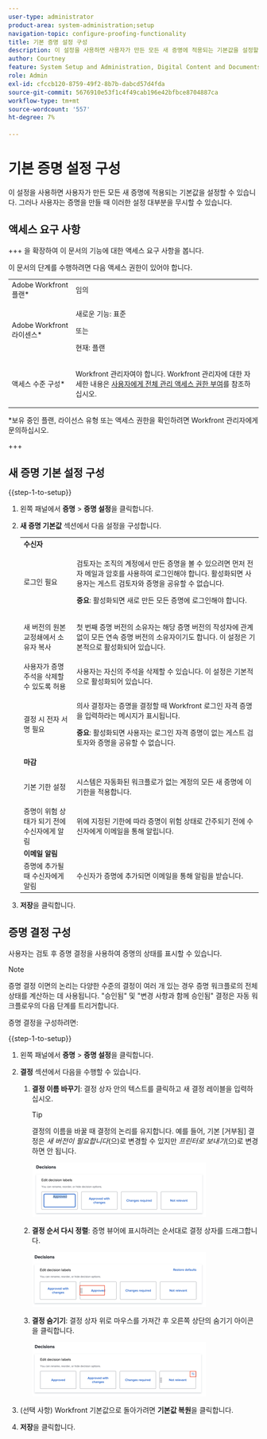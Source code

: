 ```yaml
---
user-type: administrator
product-area: system-administration;setup
navigation-topic: configure-proofing-functionality
title: 기본 증명 설정 구성
description: 이 설정을 사용하면 사용자가 만든 모든 새 증명에 적용되는 기본값을 설정할 수 있습니다. 그러나 사용자는 증명을 만들 때 이러한 설정 대부분을 무시할 수 있습니다.
author: Courtney
feature: System Setup and Administration, Digital Content and Documents
role: Admin
exl-id: cfccb120-8759-49f2-8b7b-dabcd57d4fda
source-git-commit: 5676910e53f1c4f49cab196e42bfbce8704887ca
workflow-type: tm+mt
source-wordcount: '557'
ht-degree: 7%

---
```


# 기본 증명 설정 구성

이 설정을 사용하면 사용자가 만든 모든 새 증명에 적용되는 기본값을 설정할 수 있습니다. 그러나 사용자는 증명을 만들 때 이러한 설정 대부분을 무시할 수 있습니다.

## 액세스 요구 사항

+++ 을 확장하여 이 문서의 기능에 대한 액세스 요구 사항을 봅니다.

이 문서의 단계를 수행하려면 다음 액세스 권한이 있어야 합니다.

<table style="table-layout:auto"> 
 <col> 
 <col> 
 <tbody> 
  <tr> 
   <td role="rowheader">Adobe Workfront 플랜*</td> 
   <td>임의</td> 
  </tr> 
  <tr> 
   <td role="rowheader">Adobe Workfront 라이센스*</td> 
   <td>
   <p>새로운 기능: 표준</p>
   또는
   <p>현재: 플랜</p></td> 
  </tr> 
  <tr> 
   <td role="rowheader">액세스 수준 구성*</td> 
   <td> <p>Workfront 관리자여야 합니다. Workfront 관리자에 대한 자세한 내용은 <a href="../../../administration-and-setup/add-users/configure-and-grant-access/grant-a-user-full-administrative-access.md" class="MCXref xref">사용자에게 전체 관리 액세스 권한 부여</a>를 참조하십시오.</p> </td> 
  </tr> 
 </tbody> 
</table>

&#42;보유 중인 플랜, 라이선스 유형 또는 액세스 권한을 확인하려면 Workfront 관리자에게 문의하십시오.

+++

## 새 증명 기본 설정 구성

{{step-1-to-setup}}

1. 왼쪽 패널에서 **증명** > **증명 설정**&#x200B;을 클릭합니다.
1. **새 증명 기본값** 섹션에서 다음 설정을 구성합니다.

   <table style="table-layout:auto"> 
    <col> 
    <col> 
    <tbody> 
     <tr> 
      <td role="rowheader" colspan="2"><b>수신자</b></td> 
     </tr> 
     <tr> 
      <td role="rowheader">로그인 필요</td> 
      <td> <p>검토자는 조직의 계정에서 만든 증명을 볼 수 있으려면 먼저 전자 메일과 암호를 사용하여 로그인해야 합니다. 활성화되면 사용자는 게스트 검토자와 증명을 공유할 수 없습니다.</p> <p><b>중요</b>: 활성화되면 새로 만든 모든 증명에 로그인해야 합니다.</p> </td> 
     </tr> 
     <tr> 
      <td role="rowheader">새 버전의 원본 교정쇄에서 소유자 복사</td> 
      <td> <p>첫 번째 증명 버전의 소유자는 해당 증명 버전의 작성자에 관계없이 모든 연속 증명 버전의 소유자이기도 합니다. 이 설정은 기본적으로 활성화되어 있습니다.</p> </td> 
     </tr> 
     <tr> 
      <td role="rowheader">사용자가 증명 주석을 삭제할 수 있도록 허용</td> 
      <td>사용자는 자신의 주석을 삭제할 수 있습니다. 이 설정은 기본적으로 활성화되어 있습니다.</td> 
     </tr> 
     <tr> 
      <td role="rowheader">결정 시 전자 서명 필요 </td> 
      <td> <p>의사 결정자는 증명을 결정할 때 Workfront 로그인 자격 증명을 입력하라는 메시지가 표시됩니다.</p> <p><b>중요</b>: 활성화되면 사용자는 로그인 자격 증명이 없는 게스트 검토자와 증명을 공유할 수 없습니다.</p> </td> 
     </tr> 
     <tr> 
      <td role="rowheader" colspan="2"><b>마감</b></td> 
     </tr> 
     <tr> 
      <td role="rowheader">기본 기한 설정</td> 
      <td> <p>시스템은 자동화된 워크플로가 없는 계정의 모든 새 증명에 이 기한을 적용합니다.</p> </td> 
     </tr> 
     <tr> 
      <td role="rowheader">증명이 위험 상태가 되기 전에 수신자에게 알림</td> 
      <td>위에 지정된 기한에 따라 증명이 위험 상태로 간주되기 전에 수신자에게 이메일을 통해 알립니다.</td> 
     </tr> 
     <tr> 
      <td role="rowheader" colspan="2"><b>이메일 알림</b></td> 
     </tr> 
     <tr> 
      <td role="rowheader">증명에 추가될 때 수신자에게 알림</td> 
      <td>수신자가 증명에 추가되면 이메일을 통해 알림을 받습니다.</td> 
     </tr> 
    </tbody> 
   </table>

1. **저장**&#x200B;을 클릭합니다.

## 증명 결정 구성

사용자는 검토 후 증명 결정을 사용하여 증명의 상태를 표시할 수 있습니다.

>[!NOTE]
>
>증명 결정 이면의 논리는 다양한 수준의 결정이 여러 개 있는 경우 증명 워크플로의 전체 상태를 계산하는 데 사용됩니다. &quot;승인됨&quot; 및 &quot;변경 사항과 함께 승인됨&quot; 결정은 자동 워크플로우의 다음 단계를 트리거합니다.

증명 결정을 구성하려면:

{{step-1-to-setup}}

1. 왼쪽 패널에서 **증명** > **증명 설정**&#x200B;을 클릭합니다.
1. **결정** 섹션에서 다음을 수행할 수 있습니다.

   1. **결정 이름 바꾸기**: 결정 상자 안의 텍스트를 클릭하고 새 결정 레이블을 입력하십시오.

      >[!TIP]
      >
      >결정의 이름을 바꿀 때 결정의 논리를 유지합니다. 예를 들어, 기본 [거부됨] 결정은 *새 버전이 필요합니다*(으)로 변경할 수 있지만 *프린터로 보내기*(으)로 변경하면 안 됩니다.

      ![](assets/rename-decision-350x109.png)

   1. **결정 순서 다시 정렬**: 증명 뷰어에 표시하려는 순서대로 결정 상자를 드래그합니다.

      ![](assets/move-decision-350x110.png)

   1. **결정 숨기기**: 결정 상자 위로 마우스를 가져간 후 오른쪽 상단의 숨기기 아이콘을 클릭합니다.

      ![](assets/hide-decision-350x109.png)

1. (선택 사항) Workfront 기본값으로 돌아가려면 **기본값 복원**&#x200B;을 클릭합니다.
1. **저장**&#x200B;을 클릭합니다.
